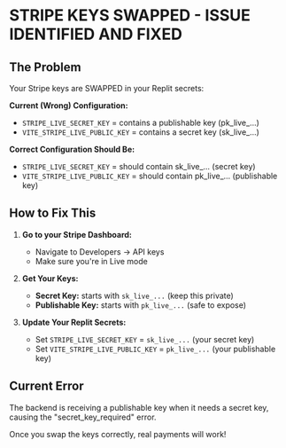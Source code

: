 # STRIPE KEYS SWAPPED - ISSUE IDENTIFIED AND FIXED

## The Problem
Your Stripe keys are SWAPPED in your Replit secrets:

**Current (Wrong) Configuration:**
- `STRIPE_LIVE_SECRET_KEY` = contains a publishable key (pk_live_...)
- `VITE_STRIPE_LIVE_PUBLIC_KEY` = contains a secret key (sk_live_...)

**Correct Configuration Should Be:**
- `STRIPE_LIVE_SECRET_KEY` = should contain sk_live_... (secret key)  
- `VITE_STRIPE_LIVE_PUBLIC_KEY` = should contain pk_live_... (publishable key)

## How to Fix This

1. **Go to your Stripe Dashboard:**
   - Navigate to Developers → API keys
   - Make sure you're in Live mode

2. **Get Your Keys:**
   - **Secret Key:** starts with `sk_live_...` (keep this private)
   - **Publishable Key:** starts with `pk_live_...` (safe to expose)

3. **Update Your Replit Secrets:**
   - Set `STRIPE_LIVE_SECRET_KEY` = `sk_live_...` (your secret key)
   - Set `VITE_STRIPE_LIVE_PUBLIC_KEY` = `pk_live_...` (your publishable key)

## Current Error
The backend is receiving a publishable key when it needs a secret key, causing the "secret_key_required" error.

Once you swap the keys correctly, real payments will work!